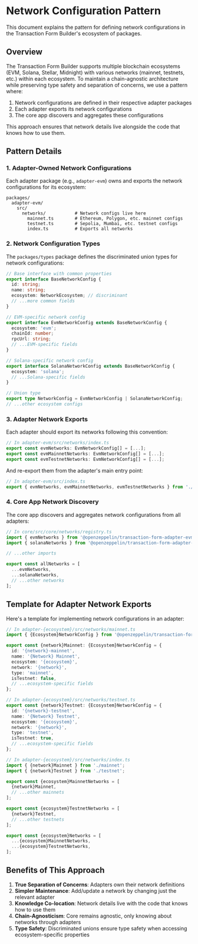 # Network Configuration Pattern

This document explains the pattern for defining network configurations in the Transaction Form Builder's ecosystem of packages.

## Overview

The Transaction Form Builder supports multiple blockchain ecosystems (EVM, Solana, Stellar, Midnight) with various networks (mainnet, testnets, etc.) within each ecosystem. To maintain a chain-agnostic architecture while preserving type safety and separation of concerns, we use a pattern where:

1. Network configurations are defined in their respective adapter packages
2. Each adapter exports its network configurations
3. The core app discovers and aggregates these configurations

This approach ensures that network details live alongside the code that knows how to use them.

## Pattern Details

### 1. Adapter-Owned Network Configurations

Each adapter package (e.g., `adapter-evm`) owns and exports the network configurations for its ecosystem:

```
packages/
  adapter-evm/
    src/
      networks/           # Network configs live here
        mainnet.ts        # Ethereum, Polygon, etc. mainnet configs
        testnet.ts        # Sepolia, Mumbai, etc. testnet configs
        index.ts          # Exports all networks
```

### 2. Network Configuration Types

The `packages/types` package defines the discriminated union types for network configurations:

```typescript
// Base interface with common properties
export interface BaseNetworkConfig {
  id: string;
  name: string;
  ecosystem: NetworkEcosystem; // discriminant
  // ...more common fields
}

// EVM-specific network config
export interface EvmNetworkConfig extends BaseNetworkConfig {
  ecosystem: 'evm';
  chainId: number;
  rpcUrl: string;
  // ...EVM-specific fields
}

// Solana-specific network config
export interface SolanaNetworkConfig extends BaseNetworkConfig {
  ecosystem: 'solana';
  // ...Solana-specific fields
}

// Union type
export type NetworkConfig = EvmNetworkConfig | SolanaNetworkConfig;
// ...other ecosystem configs
```

### 3. Adapter Network Exports

Each adapter should export its networks following this convention:

```typescript
// In adapter-evm/src/networks/index.ts
export const evmNetworks: EvmNetworkConfig[] = [...];
export const evmMainnetNetworks: EvmNetworkConfig[] = [...];
export const evmTestnetNetworks: EvmNetworkConfig[] = [...];
```

And re-export them from the adapter's main entry point:

```typescript
// In adapter-evm/src/index.ts
export { evmNetworks, evmMainnetNetworks, evmTestnetNetworks } from './networks';
```

### 4. Core App Network Discovery

The core app discovers and aggregates network configurations from all adapters:

```typescript
// In core/src/core/networks/registry.ts
import { evmNetworks } from '@openzeppelin/transaction-form-adapter-evm';
import { solanaNetworks } from '@openzeppelin/transaction-form-adapter-solana';

// ...other imports

export const allNetworks = [
  ...evmNetworks,
  ...solanaNetworks,
  // ...other networks
];
```

## Template for Adapter Network Exports

Here's a template for implementing network configurations in an adapter:

```typescript
// In adapter-{ecosystem}/src/networks/mainnet.ts
import { {Ecosystem}NetworkConfig } from '@openzeppelin/transaction-form-types';

export const {network}Mainnet: {Ecosystem}NetworkConfig = {
  id: '{network}-mainnet',
  name: '{Network} Mainnet',
  ecosystem: '{ecosystem}',
  network: '{network}',
  type: 'mainnet',
  isTestnet: false,
  // ...ecosystem-specific fields
};

// In adapter-{ecosystem}/src/networks/testnet.ts
export const {network}Testnet: {Ecosystem}NetworkConfig = {
  id: '{network}-testnet',
  name: '{Network} Testnet',
  ecosystem: '{ecosystem}',
  network: '{network}',
  type: 'testnet',
  isTestnet: true,
  // ...ecosystem-specific fields
};

// In adapter-{ecosystem}/src/networks/index.ts
import { {network}Mainnet } from './mainnet';
import { {network}Testnet } from './testnet';

export const {ecosystem}MainnetNetworks = [
  {network}Mainnet,
  // ...other mainnets
];

export const {ecosystem}TestnetNetworks = [
  {network}Testnet,
  // ...other testnets
];

export const {ecosystem}Networks = [
  ...{ecosystem}MainnetNetworks,
  ...{ecosystem}TestnetNetworks,
];
```

## Benefits of This Approach

1. **True Separation of Concerns**: Adapters own their network definitions
2. **Simpler Maintenance**: Add/update a network by changing just the relevant adapter
3. **Knowledge Co-location**: Network details live with the code that knows how to use them
4. **Chain-Agnosticism**: Core remains agnostic, only knowing about networks through adapters
5. **Type Safety**: Discriminated unions ensure type safety when accessing ecosystem-specific properties

